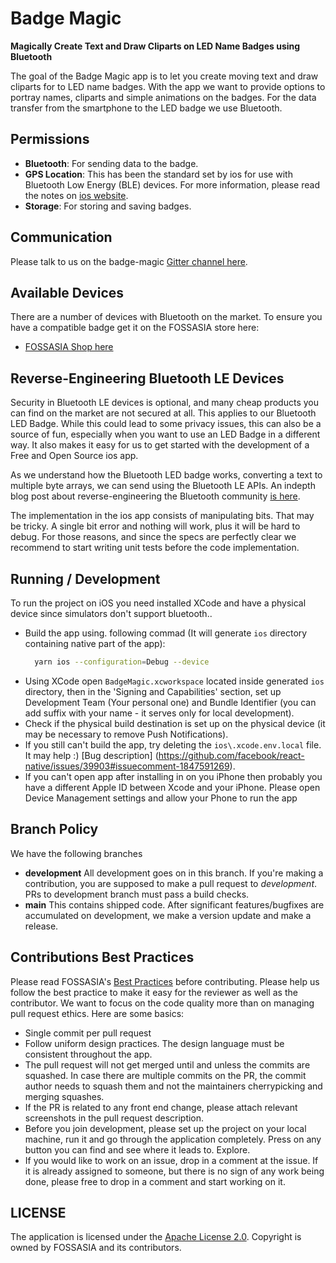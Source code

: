 # Badge Magic

**Magically Create Text and Draw Cliparts on LED Name Badges using Bluetooth**

The goal of the Badge Magic app is to let you create moving text and draw cliparts for to LED name badges. With the app we want to provide options to portray names, cliparts and simple animations on the badges. For the data transfer from the smartphone to the LED badge we use Bluetooth.

## Permissions

- **Bluetooth**: For sending data to the badge.
- **GPS Location**: This has been the standard set by ios for use with Bluetooth Low Energy (BLE) devices. For more information, please read the notes on [ios website](https://source.ios.com/devices/bluetooth/ble).
- **Storage**: For storing and saving badges.

## Communication

Please talk to us on the badge-magic [Gitter channel here](https://gitter.im/fossasia/badge-magic).

## Available Devices

There are a number of devices with Bluetooth on the market. To ensure you have a compatible badge get it on the FOSSASIA store here:

- [FOSSASIA Shop here](https://fossasia.com/product/led-badge/)

## Reverse-Engineering Bluetooth LE Devices

Security in Bluetooth LE devices is optional, and many cheap products you can find on the market are not secured at all. This applies to our Bluetooth LED Badge. While this could lead to some privacy issues, this can also be a source of fun, especially when you want to use an LED Badge in a different way. It also makes it easy for us to get started with the development of a Free and Open Source ios app.

As we understand how the Bluetooth LED badge works, converting a text to multiple byte arrays, we can send using the Bluetooth LE APIs. An indepth blog post about reverse-engineering the Bluetooth community [is here](http://nilhcem.com/iot/reverse-engineering-bluetooth-led-name-badge).

The implementation in the ios app consists of manipulating bits. That may be tricky. A single bit error and nothing will work, plus it will be hard to debug. For those reasons, and since the specs are perfectly clear we recommend to start writing unit tests before the code implementation.

## Running / Development

To run the project on iOS you need installed XCode and have a physical device since simulators don't support bluetooth..

- Build the app using. following commad (It will generate `ios` directory containing native part of the app):
  ```bash
    yarn ios --configuration=Debug --device
  ```
- Using XCode open `BadgeMagic.xcworkspace` located inside generated `ios` directory, then in the 'Signing and Capabilities' section, set up Development Team (Your personal one) and Bundle Identifier (you can add suffix with your name - it serves only for local development).
- Check if the physical build destination is set up on the physical device (it may be necessary to remove Push Notifications).
- If you still can't build the app, try deleting the `ios\.xcode.env.local` file. It may help :) [Bug description] (https://github.com/facebook/react-native/issues/39903#issuecomment-1847591269).
- If you can't open app after installing in on you iPhone then probably you have a different Apple ID between Xcode and your iPhone. Please open Device Management settings and allow your Phone to run the app

## Branch Policy

We have the following branches

- **development** All development goes on in this branch. If you're making a contribution, you are supposed to make a pull request to _development_. PRs to development branch must pass a build checks.
- **main** This contains shipped code. After significant features/bugfixes are accumulated on development, we make a version update and make a release.

## Contributions Best Practices

Please read FOSSASIA's [Best Practices](https://blog.fossasia.org/open-source-developer-guide-and-best-practices-at-fossasia/) before contributing. Please help us follow the best practice to make it easy for the reviewer as well as the contributor. We want to focus on the code quality more than on managing pull request ethics. Here are some basics:

- Single commit per pull request
- Follow uniform design practices. The design language must be consistent throughout the app.
- The pull request will not get merged until and unless the commits are squashed. In case there are multiple commits on the PR, the commit author needs to squash them and not the maintainers cherrypicking and merging squashes.
- If the PR is related to any front end change, please attach relevant screenshots in the pull request description.
- Before you join development, please set up the project on your local machine, run it and go through the application completely. Press on any button you can find and see where it leads to. Explore.
- If you would like to work on an issue, drop in a comment at the issue. If it is already assigned to someone, but there is no sign of any work being done, please free to drop in a comment and start working on it.

## LICENSE

The application is licensed under the [Apache License 2.0](/LICENSE). Copyright is owned by FOSSASIA and its contributors.
